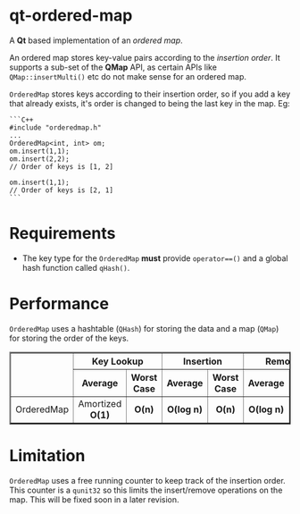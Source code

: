 qt-ordered-map
==============

A **Qt** based implementation of an *ordered map*.

An ordered map stores key-value pairs according to the *insertion order*. It supports a sub-set of the **QMap** API, as certain APIs like <code>QMap::insertMulti()</code> etc do not make sense for an ordered map.

<code>OrderedMap</code> stores keys according to their insertion order, so if you add a key that already exists, it's order is changed to being the last key in the map. Eg:

    ```C++
    #include "orderedmap.h"
    ...
    OrderedMap<int, int> om;
    om.insert(1,1);
    om.insert(2,2);
    // Order of keys is [1, 2]
    
    om.insert(1,1);
    // Order of keys is [2, 1]
    ```

Requirements
============
- The key type for the <code>OrderedMap</code> **must** provide <code>operator==()</code> and a global hash function called <code>qHash()</code>.

Performance
===========
<code>OrderedMap</code> uses a hashtable (<code>QHash</code>) for storing the data and a map (<code>QMap</code>) for storing the order of the keys.

<table border=2 cellspacing="2" cellpadding="5%">
<tr>
    <th rowspan=2></th>
    <th colspan=2>Key Lookup</th>
    <th colspan=2>Insertion</th>
    <th colspan=2>Removal</th>
</tr>
<tr>
    <th>Average</th>
    <th>Worst Case</th>
    <th>Average</th>
    <th>Worst Case</th>
    <th>Average</th>
    <th>Worst Case</th>
</tr>
<tr>
    <td align="center">OrderedMap</td>
    <td align="center">Amortized <b>O(1)<b></td>
    <td align="center"><b>O(n)</b></td>
    <td align="center"><b>O(log n)</b></td>
    <td align="center"><b>O(n)</b></td>
    <td align="center"><b>O(log n)</b></td>
    <td align="center"><b>O(n)</b></td>
</tr>
</table>

Limitation
==========
<code>OrderedMap</code> uses a free running counter to keep track of the insertion order. This counter is a <code>qunit32</code> so this limits the insert/remove operations on the map. This will be fixed soon in a later revision.

